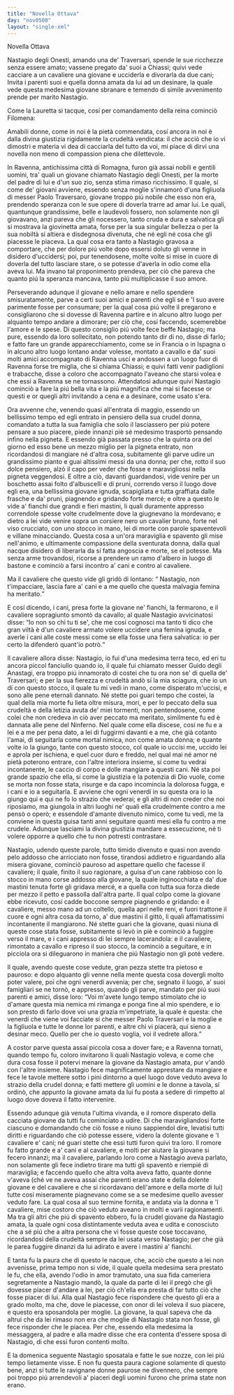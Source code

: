 ```yaml
---
title: "Novella Ottava"
day: "nov0508"
layout: "single-xml"
---
```

<div id="nov0508" type="novella" who="filomena">
<head>Novella Ottava</head>
<argument>
<p>
<milestone id="p05080001"/>
<name persref="nastagio" type="person">Nastagio degli Onesti</name>, amando una de' 
            <name persref="traversari" type="person">Traversari</name>, spende le sue ricchezze senza essere amato; vassene pregato da' suoi a 
            <name placeref="chiassi" type="place">Chiassi</name>; quivi vede cacciare a un cavaliere una giovane e ucciderla e divorarla da due cani; Invita i parenti suoi e quella donna amata da lui ad un desinare, la quale vede questa medesima giovane sbranare e temendo di simile avvenimento prende per marito 
            <name persref="nastagio" type="person">Nastagio</name>.</p>
</argument>
<div3 type="commentary" who="author">
<p>
<milestone id="p05080002"/>Come la 
            <name persref="lauretta" type="person">Lauretta</name> si tacque, cosí per comandamento della 
            <name persref="fiammetta" type="person">reina</name> cominciò 
            <name persref="filomena" type="person">Filomena</name>:</p>
</div3>
<div3 type="commentary" who="filomena">
<p>
<milestone id="p05080003"/>Amabili donne, come in noi è la pietà commendata, cosí ancora in noi è dalla divina giustizia rigidamente la crudeltà vendicata: il che acciò che io vi dimostri e materia vi dea di cacciarla del tutto da voi, mi piace di dirvi una novella non meno di compassion piena che dilettevole.</p>
</div3>
<p>
<milestone id="p05080004"/>In 
          <name placeref="ravenna" type="place">Ravenna</name>, antichissima città di 
          <name placeref="romagna" type="place">Romagna</name>, furon già assai nobili e gentili uomini, tra' quali un giovane chiamato 
          <name persref="nastagio" type="person">Nastagio degli Onesti</name>, per la morte del padre di lui e d'un suo zio, senza stima rimaso ricchissimo. 
          <milestone id="p05080005"/>Il quale, sí come de' giovani avviene, essendo senza moglie s'innamorò d'una figliuola di messer 
          <name persref="paolotraversari" type="person">Paolo Traversaro</name>, giovane troppo piú nobile che esso non era, prendendo speranza con le sue opere di doverla trarre ad amar lui. 
          <milestone id="p05080006"/>Le quali, quantunque grandissime, belle e laudevoli fossero, non solamente non gli giovavano, anzi pareva che gli nocessero, tanto cruda e dura e salvatica gli si mostrava la giovinetta amata, forse per la sua singular bellezza o per la sua nobiltà sí altiera e disdegnosa divenuta, che né egli né cosa che gli piacesse le piaceva. 
          <milestone id="p05080007"/>La qual cosa era tanto a 
          <name persref="nastagio" type="person">Nastagio</name> gravosa a comportare, che per dolore piú volte dopo essersi doluto gli venne in disidero d'uccidersi; poi, pur tenendosene, molte volte si mise in cuore di doverla del tutto lasciare stare, o se potesse d'averla in odio come ella aveva lui. 
          <milestone id="p05080008"/>Ma invano tal proponimento prendeva, per ciò che pareva che quanto piú la speranza mancava, tanto piú multiplicasse il suo amore.</p>
<p>
<milestone id="p05080009"/>Perseverando adunque il giovane e nello amare e nello spendere smisuratamente, parve a certi suoi amici e parenti che egli sé e 'l suo avere parimente fosse per consumare; per la qual cosa piú volte il pregarono e consigliarono che si dovesse di 
          <name placeref="ravenna" type="place">Ravenna</name> partire e in alcuno altro luogo per alquanto tempo andare a dimorare; per ciò che, cosí faccendo, scemerebbe l'amore e le spese. 
          <milestone id="p05080010"/>Di questo consiglio piú volte fece beffe 
          <name persref="nastagio" type="person">Nastagio</name>; ma pure, essendo da loro sollecitato, non potendo tanto dir di no, disse di farlo; e fatto fare un grande apparecchiamento, come se in 
          <name placeref="francia" type="place">Francia</name> o in 
          <name placeref="spagna" type="place">Ispagna</name> o in alcuno altro luogo lontano andar volesse, montato a cavallo e da' suoi molti amici accompagnato di 
          <name placeref="ravenna" type="place">Ravenna</name> uscí e andossen a un luogo fuor di 
          <name placeref="ravenna" type="place">Ravenna</name> forse tre miglia, che si chiama 
          <name placeref="chiassi" type="place">Chiassi</name>; 
          <milestone id="p05080011"/>e quivi fatti venir padiglioni e trabacche, disse a coloro che accompagnato l'aveano che starsi volea e che essi a 
          <name placeref="ravenna" type="place">Ravenna</name> se ne tornassono. 
          <milestone id="p05080012"/>Attendatosi adunque quivi 
          <name persref="nastagio" type="person">Nastagio</name> cominciò a fare la piú bella vita e la piú magnifica che mai si facesse or questi e or quegli altri invitando a cena e a desinare, come usato s'era.</p>
<p>
<milestone id="p05080013"/>Ora avvenne che, venendo quasi all'entrata di maggio, essendo un bellissimo tempo ed egli entrato in pensiero della sua crudel donna, comandato a tutta la sua famiglia che solo il lasciassero per piú potere pensare a suo piacere, piede innanzi piè sé medesimo trasportò pensando infino nella pigneta. 
          <milestone id="p05080014"/>E essendo già passata presso che la quinta ora del giorno ed esso bene un mezzo miglio per la pigneta entrato, non ricordandosi di mangiare né d'altra cosa, subitamente gli parve udire un grandissimo pianto e guai altissimi messi da una donna; per che, rotto il suo dolce pensiero, alzò il capo per veder che fosse e maravigliossi nella pigneta veggendosi. 
          <milestone id="p05080015"/>E oltre a ciò, davanti guardandosi, vide venire per un boschetto assai folto d'albuscelli e di pruni, correndo verso il luogo dove egli era, una bellissima giovane ignuda, scapigliata e tutta graffiata dalle frasche e da' pruni, piagnendo e gridando forte mercé; 
          <milestone id="p05080016"/>e oltre a questo le vide a' fianchi due grandi e fieri mastini, li quali duramente appresso correndole spesse volte crudelmente dove la giugnevano la mordevano; e dietro a lei vide venire sopra un corsiere nero un 
          <name persref="guidoanastagi" type="person">cavalier</name> bruno, forte nel viso crucciato, con uno stocco in mano, lei di morte con parole spaventevoli e villane minacciando. 
          <milestone id="p05080017"/>Questa cosa a un'ora maraviglia e spavento gli mise nell'animo, e ultimamente compassione della sventurata donna, dalla qual nacque disidero di liberarla da sí fatta angoscia e morte, se el potesse. 
          <milestone id="p05080018"/>Ma senza arme trovandosi, ricorse a prendere un ramo d'albero in luogo di bastone e cominciò a farsi incontro a' cani e contro al cavaliere.</p>
<p>
<milestone id="p05080019"/>Ma il 
          <name persref="guidoanastagi" type="person">cavaliere</name> che questo vide gli gridò di lontano: 
          <q direct="unspecified" who="guidoanastagi">
<name persref="nastagio" type="person">Nastagio</name>, non t'impacciare, lascia fare a' cani e a me quello che questa malvagia femina ha meritato.</q></p>
<p>
<milestone id="p05080020"/>E cosí dicendo, i cani, presa forte la giovane ne' fianchi, la fermarono, e il 
          <name persref="guidoanastagi" type="person">cavaliere</name> sopragiunto smontò da cavallo; al quale 
          <name persref="nastagio" type="person">Nastagio</name> avvicinatosi disse: 
          <q direct="unspecified" who="nastagio">Io non so chi tu ti se', che me cosí cognosci ma tanto ti dico che gran viltà è d'un cavaliere armato volere uccidere una femina ignuda, e averle i cani alle coste messi come se ella fosse una fiera salvatica: io per certo la difenderò quant'io potrò.</q></p>
<p>
<milestone id="p05080021"/>Il 
          <name persref="guidoanastagi" type="person">cavaliere</name> allora disse: 
          <name persref="nastagio" type="person">Nastagio</name>, io fui d'una medesima terra teco, ed eri tu ancora piccol fanciullo quando io, il quale fui chiamato messer 
          <name persref="guidoanastagi" type="person">Guido degli Anastagi</name>, era troppo piú innamorato di costei che tu ora non se' di quella de' 
          <name persref="traversari" type="person">Traversari</name>; e per la sua fierezza e crudeltà andò sí la mia sciagura, che io un dí con questo stocco, il quale tu mi vedi in mano, come disperato m'uccisi, e sono alle pene eternali dannato. 
          <milestone id="p05080022"/>Né stette poi guari tempo che costei, la qual della mia morte fu lieta oltre misura, morí, e per lo peccato della sua crudeltà e della letizia avuta de' miei tormenti, non pentendosene, come colei che non credeva in ciò aver peccato ma meritato, similmente fu ed è dannata alle pene del Ninferno. 
          <milestone id="p05080023"/>Nel quale come ella discese, cosí ne fu e a lei e a me per pena dato, a lei di fuggirmi davanti e a me, che già cotanto l'amai, di seguitarla come mortal nimica, non come amata donna; 
          <milestone id="p05080024"/>e quante volte io la giungo, tante con questo stocco, col quale io uccisi me, uccido lei e aprola per ischiena, e quel cuor duro e freddo, nel qual mai né amor né pietà poterono entrare, con l'altre interiora insieme, sí come tu vedrai incontanente, le caccio di corpo e dolle mangiare a questi cani. 
          <milestone id="p05080025"/>Né sta poi grande spazio che ella, sí come la giustizia e la potenzia di Dio vuole, come se morta non fosse stata, risurge e da capo incomincia la dolorosa fugga, e i cani e io a seguitarla. 
          <milestone id="p05080026"/>E avviene che ogni venerdí in su questa ora io la giungo qui e qui ne fo lo strazio che vederai; e gli altri dí non creder che noi riposiamo, ma giungola in altri luoghi ne' quali ella crudelmente contro a me pensò o operò; e essendole d'amante divenuto nimico, come tu vedi, me la conviene in questa guisa tanti anni seguitare quanti mesi ella fu contro a me crudele. 
          <milestone id="p05080027"/>Adunque lasciami la divina giustizia mandare a essecuzione, né ti volere opporre a quello che tu non potresti contrastare.</p>
<p>
<milestone id="p05080028"/>
<name persref="nastagio" type="person">Nastagio</name>, udendo queste parole, tutto timido divenuto e quasi non avendo pelo addosso che arricciato non fosse, tirandosi addietro e riguardando alla misera giovane, cominciò pauroso ad aspettare quello che facesse il 
          <name persref="guidoanastagi" type="person">cavaliere</name>; 
          <milestone id="p05080029"/>il quale, finito il suo ragionare, a guisa d'un cane rabbioso con lo stocco in mano corse addosso alla giovane, la quale inginocchiata e da' due mastini tenuta forte gli gridava mercé, e a quella con tutta sua forza diede per mezzo il petto e passolla dall'altra parte. 
          <milestone id="p05080030"/>Il qual colpo come la giovane ebbe ricevuto, cosí cadde boccone sempre piagnendo e gridando: e il 
          <name persref="guidoanastagi" type="person">cavaliere</name>, messo mano ad un coltello, quella aprí nelle reni, e fuori trattone il cuore e ogni altra cosa da torno, a' due mastini il gittò, li quali affamatissimi incontanente il mangiarono. 
          <milestone id="p05080031"/>Né stette guari che la giovane, quasi niuna di queste cose stata fosse, subitamente si levò in piè e cominciò a fuggire verso il mare, e i cani appresso di lei sempre lacerandola: e il 
          <name persref="guidoanastagi" type="person">cavaliere</name>, rimontato a cavallo e ripreso il suo stocco, la cominciò a seguitare, e in picciola ora si dileguarono in maniera che piú 
          <name persref="nastagio" type="person">Nastagio</name> non gli poté vedere.</p>
<p>
<milestone id="p05080032"/>Il quale, avendo queste cose vedute, gran pezza stette tra pietoso e pauroso: e dopo alquanto gli venne nella mente questa cosa dovergli molto poter valere, poi che ogni venerdí avvenia; per che, segnato il luogo, a' suoi famigliari se ne tornò, e appresso, quando gli parve, mandato per piú suoi parenti e amici, disse loro: 
          <milestone id="p05080033"/>
<q direct="unspecified" who="nastagio">Voi m'avete lungo tempo stimolato che io d'amare questa mia nemica mi rimanga e ponga fine al mio spendere, e io son presto di farlo dove voi una grazia m'impetriate, la quale è questa: che venerdí che viene voi facciate sí che messer 
          <name persref="paolotraversari" type="person">Paolo Traversari</name> e la moglie e la figliuola e tutte le donne lor parenti, e altre chi vi piacerà, qui sieno a desinar meco. 
          <milestone id="p05080034"/>Quello per che io questo voglia, voi il vedrete allora.</q></p>
<p>
<milestone id="p05080035"/>A costor parve questa assai piccola cosa a dover fare; e a 
          <name placeref="ravenna" type="place">Ravenna</name> tornati, quando tempo fu, coloro invitarono li quali 
          <name persref="nastagio" type="person">Nastagio</name> voleva, e come che dura cosa fosse il potervi menare la giovane da 
          <name persref="nastagio" type="person">Nastagio</name> amata, pur v'andò con l'altre insieme. 
          <milestone id="p05080036"/>
<name persref="nastagio" type="person">Nastagio</name> fece magnificamente apprestare da mangiare e fece le tavole mettere sotto i pini dintorno a quel luogo dove veduto aveva lo strazio della crudel donna; e fatti mettere gli uomini e le donne a tavola, sí ordinò, che appunto la giovane amata da lui fu posta a sedere di rimpetto al luogo dove doveva il fatto intervenire.</p>
<p>
<milestone id="p05080037"/>Essendo adunque già venuta l'ultima vivanda, e il romore disperato della cacciata giovane da tutti fu cominciato a udire. Di che maravigliandosi forte ciascuno e domandando che ciò fosse e niuno sappiendol dire, levatisi tutti diritti e riguardando che ciò potesse essere, videro la dolente giovane e 'l 
          <name persref="guidoanastagi" type="person">cavaliere</name> e' cani; né guari stette che essi tutti furon quivi tra loro. 
          <milestone id="p05080038"/>Il romore fu fatto grande e a' cani e al cavaliere, e molti per aiutare la giovane si fecero innanzi; ma il 
          <name persref="guidoanastagi" type="person">cavaliere</name>, parlando loro come a 
          <name persref="nastagio" type="person">Nastagio</name> aveva parlato, non solamente gli fece indietro tirare ma tutti gli spaventò e riempié di maraviglia; 
          <milestone id="p05080039"/>e faccendo quello che altra volta aveva fatto, quante donne v'aveva (ché ve ne aveva assai che parenti erano state e della dolente giovane e del cavaliere e che si ricordavano dell'amore e della morte di lui) tutte cosí miseramente piagnevano come se a se medesime quello avesser veduto fare. 
          <milestone id="p05080040"/>La qual cosa al suo termine fornita, e andata via la donna e 'l 
          <name persref="guidoanastagi" type="person">cavaliere</name>, mise costoro che ciò veduto aveano in molti e varii ragionamenti. Ma tra gli altri che piú di spavento ebbero, fu la crudel giovane da 
          <name persref="nastagio" type="person">Nastagio</name> amata, la quale ogni cosa distintamente veduta avea e udita e conosciuto che a sé piú che a altra persona che vi fosse queste cose toccavano, ricordandosi della crudeltà sempre da lei usata verso 
          <name persref="nastagio" type="person">Nastagio</name>; per che già le parea fuggire dinanzi da lui adirato e avere i mastini a' fianchi.</p>
<p>
<milestone id="p05080041"/>E tanta fu la paura che di questo le nacque, che, acciò che questo a lei non avvenisse, prima tempo non si vide, il quale quella medesima sera prestato le fu, che ella, avendo l'odio in amor tramutato, una sua fida cameriera segretamente a 
          <name persref="nastagio" type="person">Nastagio</name> mandò, la quale da parte di lei il pregò che gli dovesse piacer d'andare a lei, per ciò ch'ella era presta di far tutto ciò che fosse piacer di lui. 
          <milestone id="p05080042"/>Alla qual 
          <name persref="nastagio" type="person">Nastagio</name> fece rispondere che questo gli era a grado molto, ma che, dove le piacesse, con onor di lei voleva il suo piacere, e questo era sposandola per moglie. 
          <milestone id="p05080043"/>La giovane, la qual sapeva che da altrui che da lei rimaso non era che moglie di 
          <name persref="nastagio" type="person">Nastagio</name> stata non fosse, gli fece risponder che le piacea. Per che, essendo ella medesima la messaggera, al padre e alla madre disse che era contenta d'essere sposa di 
          <name persref="nastagio" type="person">Nastagio</name>, di che essi furon contenti molto.</p>
<p>
<milestone id="p05080044"/>E la domenica seguente 
          <name persref="nastagio" type="person">Nastagio</name> sposatala e fatte le sue nozze, con lei piú tempo lietamente visse. E non fu questa paura cagione solamente di questo bene, anzi sí tutte le ravignane donne paurose ne divennero, che sempre poi troppo piú arrendevoli a' piaceri degli uomini furono che prima state non erano.</p>
</div>